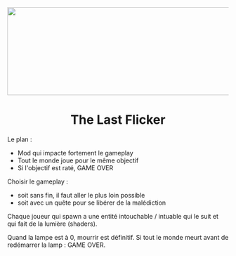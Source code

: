 <div align="center">
<img src="https://i.imgur.com/QKgvpH2.png" alt="Logo" width="1200" height="200">

<h1 align="center">The Last Flicker</h1>

</div>

Le plan :
* Mod qui impacte fortement le gameplay
* Tout le monde joue pour le même objectif
* Si l'objectif est raté, GAME OVER

Choisir le gameplay :
* soit sans fin, il faut aller le plus loin possible
* soit avec un quête pour se libérer de la malédiction

Chaque joueur qui spawn a une entité intouchable / intuable qui le suit et qui fait de la lumière (shaders).

Quand la lampe est à 0, mourrir est définitif. Si tout le monde meurt avant de redémarrer la lamp : GAME OVER.

